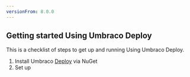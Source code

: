 ```yaml
---
versionFrom: 8.0.0
---
```


## Getting started Using Umbraco Deploy

This is a checklist of steps to get up and running Using Umbraco Deploy.

1. Install Umbraco [Deploy](../set-up/Installation) via NuGet
2. Set up
